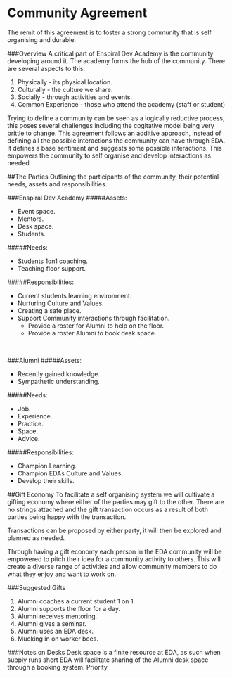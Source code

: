 Community Agreement
===================

The remit of this agreement is to foster a strong community that is self organising and durable.

###Overview
A critical part of Enspiral Dev Academy is the community developing around it. The academy forms the hub of the community. There are several aspects to this: 

1. Physically - its physical location.
2. Culturally - the culture we share.
3. Socially - through activities and events.
4. Common Experience - those who attend the academy (staff or student)

Trying to define a community can be seen as a logically reductive process, this poses several challenges including the cogitative model being very brittle to change. This agreement follows an additive approach, instead of defining all the possible interactions the community can have through EDA. It defines a base sentiment and suggests some possible interactions. This empowers the community to self organise and develop interactions as needed.

##The Parties
Outlining the participants of the community, their potential needs, assets and responsibilities.

###Enspiral Dev Academy
#####Assets:
- Event space.  
- Mentors.  
- Desk space.
- Students.

#####Needs:
- Students 1on1 coaching.  
- Teaching floor support.  

#####Responsibilities:
- Current students learning environment.  
- Nurturing Culture and Values.  
- Creating a safe place.  
- Support Community interactions through facilitation. 
	- Provide a roster for Alumni to help on the floor.
	- Provide a roster Alumni to book desk space.
</br>

###Alumni
#####Assets:
- Recently gained knowledge.
- Sympathetic understanding.

#####Needs:
- Job.
- Experience.
- Practice.
- Space.
- Advice.

#####Responsibilities:
- Champion Learning.  
- Champion EDAs Culture and Values.
- Develop their skills.  


##Gift Economy
To facilitate a self organising system we will cultivate a gifting economy where either of the parties may gift to the other. There are no strings attached and the gift transaction occurs as a result of both parties being happy with the transaction.

Transactions can be proposed by either party, it will then be explored and planned as needed.

Through having a gift economy each person in the EDA community will be empowered to pitch their idea for a community activity to others. This will create a diverse range of activities and allow community members to do what they enjoy and want to work on.


###Suggested Gifts
1. Alumni coaches a current student 1 on 1.
2. Alumni supports the floor for a day.
3. Alumni receives mentoring.
4. Alumni gives a seminar.
5. Alumni uses an EDA desk.
6. Mucking in on worker bees.

###Notes on Desks
Desk space is a finite resource at EDA, as such when supply runs short EDA will facilitate sharing of the Alumni desk space through a booking system. Priority 
